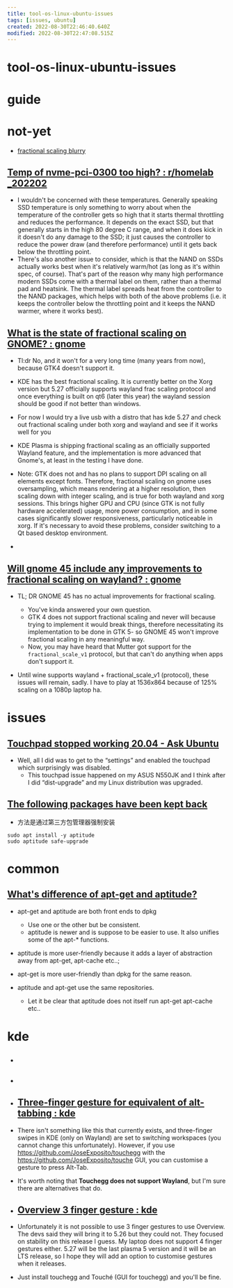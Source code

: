 ```yaml
---
title: tool-os-linux-ubuntu-issues
tags: [issues, ubuntu]
created: 2022-08-30T22:46:40.640Z
modified: 2022-08-30T22:47:08.515Z
---
```


# tool-os-linux-ubuntu-issues

# guide

# not-yet
- [fractional scaling blurry](https://www.reddit.com/r/gnome/search/?q=fractional%20scaling%20blurry&restrict_sr=1&sort=new)

## 

## 

## [Temp of nvme-pci-0300 too high? : r/homelab _202202](https://www.reddit.com/r/homelab/comments/svgbhn/temp_of_nvmepci0300_too_high/)

- I wouldn't be concerned with these temperatures. Generally speaking SSD temperature is only something to worry about when the temperature of the controller gets so high that it starts thermal throttling and reduces the performance. It depends on the exact SSD, but that generally starts in the high 80 degree C range, and when it does kick in it doesn't do any damage to the SSD; it just causes the controller to reduce the power draw (and therefore performance) until it gets back below the throttling point.
- There's also another issue to consider, which is that the NAND on SSDs actually works best when it's relatively warm/hot (as long as it's within spec, of course). That's part of the reason why many high performance modern SSDs come with a thermal label on them, rather than a thermal pad and heatsink. The thermal label spreads heat from the controller to the NAND packages, which helps with both of the above problems (i.e. it keeps the controller below the throttling point and it keeps the NAND warmer, where it works best).

## [What is the state of fractional scaling on GNOME? : gnome](https://www.reddit.com/r/gnome/comments/11ekj8o/what_is_the_state_of_fractional_scaling_on_gnome/)

- Tl:dr No, and it won't for a very long time (many years from now), because GTK4 doesn't support it.
- KDE has the best fractional scaling. It is currently better on the Xorg version but 5.27 officially supports wayland frac scaling protocol and once everything is built on qt6 (later this year) the wayland session should be good if not better than windows.
- For now I would try a live usb with a distro that has kde 5.27 and check out fractional scaling under both xorg and wayland and see if it works well for you

- KDE Plasma is shipping fractional scaling as an officially supported Wayland feature, and the implementation is more advanced that Gnome's, at least in the testing I have done.

- Note: GTK does not and has no plans to support DPI scaling on all elements except fonts. Therefore, fractional scaling on gnome uses oversampling, which means rendering at a higher resolution, then scaling down with integer scaling, and is true for both wayland and xorg sessions. This brings higher GPU and CPU (since GTK is not fully hardware accelerated) usage, more power consumption, and in some cases significantly slower responsiveness, particularly noticeable in xorg. If it's necessary to avoid these problems, consider switching to a Qt based desktop environment.
- 

## [Will gnome 45 include any improvements to fractional scaling on wayland? : gnome](https://www.reddit.com/r/gnome/comments/16bb2zt/will_gnome_45_include_any_improvements_to/)

- TL; DR GNOME 45 has no actual improvements for fractional scaling.
  - You've kinda answered your own question. 
  - GTK 4 does not support fractional scaling and never will because trying to implement it would break things, therefore necessitating its implementation to be done in GTK 5- so GNOME 45 won't improve fractional scaling in any meaningful way. 
  - Now, you may have heard that Mutter got support for the `fractional_scale_v1` protocol, but that can't do anything when apps don't support it.

- Until wine supports wayland + fractional_scale_v1 (protocol), these issues will remain, sadly. I have to play at 1536x864 because of 125% scaling on a 1080p laptop ha.
# issues

## 

## 

## [Touchpad stopped working 20.04 - Ask Ubuntu](https://askubuntu.com/questions/1235067/touchpad-stopped-working-20-04)

- Well, all I did was to get to the “settings” and enabled the touchpad which surprisingly was disabled. 
  - This touchpad issue happened on my ASUS N550JK and I think after I did “dist-upgrade” and my Linux distribution was upgraded.

## [The following packages have been kept back](https://askubuntu.com/questions/1399734)

- 方法是通过第三方包管理器强制安装

```shell
sudo apt install -y aptitude 
sudo aptitude safe-upgrade
```

# common

## [What's difference of apt-get and aptitude?](https://askubuntu.com/questions/347898)

- apt-get and aptitude are both front ends to dpkg
  - Use one or the other but be consistent. 
  - aptitude is newer and is suppose to be easier to use. It also unifies some of the apt-* functions. 

- aptitude is more user-friendly because it adds a layer of abstraction away from apt-get, apt-cache etc..; 
- apt-get is more user-friendly than dpkg for the same reason.
- aptitude and apt-get use the same repositories. 
  - Let it be clear that aptitude does not itself run apt-get apt-cache etc..
# kde
- ## 

- ## 

- ## [Three-finger gesture for equivalent of alt-tabbing : kde](https://www.reddit.com/r/kde/comments/10kvw6f/threefinger_gesture_for_equivalent_of_alttabbing/)
- There isn't something like this that currently exists, and three-finger swipes in KDE (only on Wayland) are set to switching workspaces (you cannot change this unfortunately). However, if you use https://github.com/JoseExposito/touchegg with the https://github.com/JoseExposito/touche GUI, you can customise a gesture to press Alt-Tab.
- It's worth noting that **Touchegg does not support Wayland**, but I'm sure there are alternatives that do.

- ## [Overview 3 finger gesture : kde](https://www.reddit.com/r/kde/comments/yep337/overview_3_finger_gesture/)
- Unfortunately it is not possible to use 3 finger gestures to use Overview. The devs said they will bring it to 5.26 but they could not. They focused on stability on this release I guess. My laptop does not support 4 finger gestures either. 5.27 will be the last plasma 5 version and it will be an LTS release, so I hope they will add an option to customise gestures when it releases.

- Just install touchegg and Touché (GUI for touchegg) and you'll be fine.

